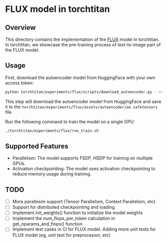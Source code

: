 # FLUX model in torchtitan

## Overview
This directory contains the implementation of the [FLUX](https://github.com/black-forest-labs/flux/tree/main) model in torchtitan. In torchtitan, we showcase the pre-training process of text-to-image part of the FLUX model.

## Usage
First, download the autoencoder model from HuggingFace with your own access token:
```bash
python torchtitan/experiments/flux/scripts/download_autoencoder.py --repo_id black-forest-labs/FLUX.1-dev --ae_path ae.safetensors --hf_token <your_access_token>
```

This step will download the autoencoder model from HuggingFace and save it to the `torchtitan/experiments/flux/assets/autoencoder/ae.safetensors` file.

Run the following command to train the model on a single GPU:
```bash
./torchtitan/experiments/flux/run_train.sh

```

## Supported Features
- Parallelism: The model supports FSDP, HSDP for training on multiple GPUs.
- Activation checkpointing: The model uses activation checkpointing to reduce memory usage during training.


## TODO
- [ ] More parallesim support (Tensor Parallelism, Context Parallelism, etc)
- [ ] Support for distributed checkpointing and loading
- [ ] Implement init_weights() function to initialize the model weights
- [ ] Implement the num_flops_per_token calculation in get_nparams_and_flops() function
- [ ] Implement test cases in CI for FLUX model. Adding more unit tests for FLUX model (eg, unit test for preprocessor, etc)
